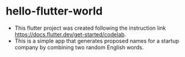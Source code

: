 # hello-flutter-world

- This flutter project was created following the instruction link https://docs.flutter.dev/get-started/codelab.
- This is a simple app that generates proposed names for a startup company by combining two random English words.

